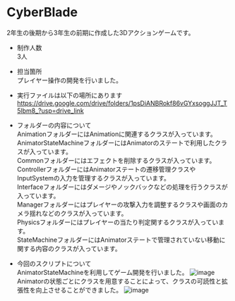 # CyberBlade

2年生の後期から3年生の前期に作成した3Dアクションゲームです。  

- 制作人数  
3人  

- 担当箇所  
プレイヤー操作の開発を行いました。  

- 実行ファイルは以下の場所にあります  
https://drive.google.com/drive/folders/1psDiANBRokf86vGYxsoggJJT_T5lbm8_?usp=drive_link

- フォルダーの内容について  
AnimationフォルダーにはAnimationに関連するクラスが入っています。  
AnimatorStateMachineフォルダーにはAnimatorのステートで利用したクラスが入っています。  
Commonフォルダーにはエフェクトを削除するクラスが入っています。  
ControllerフォルダーにはAnimatorステートの遷移管理クラスやInputSystemの入力を管理するクラスが入っています。  
Interfaceフォルダーにはダメージやノックバックなどの処理を行うクラスが入っています。  
Managerフォルダーにはプレイヤーの攻撃入力を調整するクラスや画面のカメラ揺れなどのクラスが入っています。  
Physicsフォルダーにはプレイヤーの当たり判定関するクラスが入っています。  
StateMachineフォルダーにはAnimatorステートで管理されていない移動に関する内容のクラスが入っています。  


- 今回のスクリプトについて  
AnimatorStateMachineを利用してゲーム開発を行いました。
![image](https://github.com/user-attachments/assets/c1cf31a6-0e96-44ec-957a-a2e7ca63c92e)
Animatorの状態ごとにクラスを用意することによって、クラスの可読性と拡張性を向上させることができました。
![image](https://github.com/user-attachments/assets/98f52df3-36d3-4ed0-a86c-6a1feaebf6ed)
